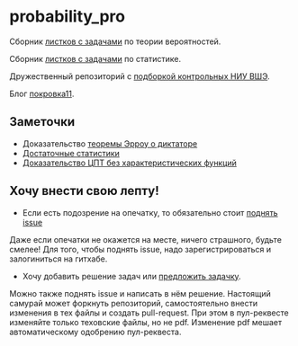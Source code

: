 # probability_pro

Сборник [листков с задачами](https://github.com/bdemeshev/probability_pro/raw/master/probability_pro.pdf) по теории вероятностей.

Сборник [листков с задачами](https://github.com/bdemeshev/statistics_pro/raw/master/statistics_pro.pdf) по статистике.

Дружественный репозиторий с [подборкой контрольных НИУ ВШЭ](https://github.com/bdemeshev/probability_hse_exams/).

Блог [покровка11](https://pokrovka11.wordpress.com).

## Заметочки

* Доказательство [теоремы Эрроу о диктаторе](https://bdemeshev.github.io/probability_pro/arrow_impossibility.html)
* [Достаточные статистики](https://bdemeshev.github.io/probability_pro/sufficient_statistic.html)
* [Доказательство ЦПТ без характеристических функций](https://bdemeshev.github.io/probability_pro/clt_by_swapping.html)

## Хочу внести свою лепту!

* Если есть подозрение на опечатку, то обязательно стоит [поднять issue](https://github.com/bdemeshev/probability_pro/issues/new?assignees=&labels=&template=feature_request.md&title=%D0%BD%D0%BE%D0%B2%D0%B0%D1%8F+%D0%B7%D0%B0%D0%B4%D0%B0%D1%87%D0%BA%D0%B0+%2F+%D1%80%D0%B5%D1%88%D0%B5%D0%BD%D0%B8%D0%B5+%D0%B7%D0%B0%D0%B4%D0%B0%D1%87%D0%BA%D0%B8+...)

Даже если опечатки не окажется на месте, ничего страшного, будьте смелее! 
Для того, чтобы поднять issue, надо зарегистрироваться и залогиниться на гитхабе. 

* Хочу добавить решение задач или [предложить задачку](https://github.com/bdemeshev/probability_pro/issues/new?assignees=&labels=&template=feature_request.md&title=%D0%BD%D0%BE%D0%B2%D0%B0%D1%8F+%D0%B7%D0%B0%D0%B4%D0%B0%D1%87%D0%BA%D0%B0+%2F+%D1%80%D0%B5%D1%88%D0%B5%D0%BD%D0%B8%D0%B5+%D0%B7%D0%B0%D0%B4%D0%B0%D1%87%D0%BA%D0%B8+...). 
 
Можно также поднять issue и написать в нём решение. Настоящий самурай может форкнуть репозиторий, самостоятельно внести изменения в тех файлы и создать pull-request. При этом в пул-реквесте изменяйте только теховские файлы, но не pdf. Изменение pdf мешает автоматическому одобрению пул-реквеста. 


